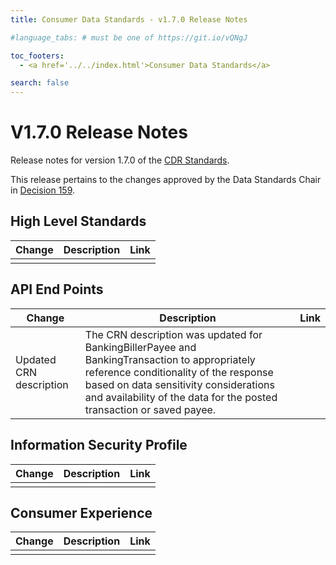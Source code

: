 ```yaml
---
title: Consumer Data Standards - v1.7.0 Release Notes

#language_tabs: # must be one of https://git.io/vQNgJ

toc_footers:
  - <a href='../../index.html'>Consumer Data Standards</a>

search: false
---
```


# V1.7.0 Release Notes
Release notes for version 1.7.0 of the [CDR Standards](../../index.html).

This release pertains to the changes approved by the Data Standards Chair in [Decision 159](https://github.com/ConsumerDataStandardsAustralia/standards/issues/159).

## High Level Standards

|Change|Description|Link|
|------|-----------|----|
|  |  |

## API End Points

|Change|Description|Link|
|------|-----------|----|
| Updated CRN description | The CRN description was updated for BankingBillerPayee and BankingTransaction to appropriately reference conditionality of the response based on data sensitivity considerations and availability of the data for the posted transaction or saved payee. |

## Information Security Profile
|Change|Description|Link|
|------|-----------|----|
|  |  |

## Consumer Experience

|Change|Description|Link|
|------|-----------|----|
|  |  |
